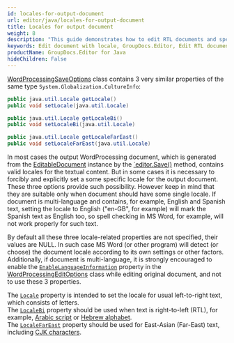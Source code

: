```yaml
---
id: locales-for-output-document
url: editor/java/locales-for-output-document
title: Locales for output document
weight: 8
description: "This guide demonstrates how to edit RTL documents and specify locale for Word documents when using GroupDocs.Editor for Java API."
keywords: Edit document with locale, GroupDocs.Editor, Edit RTL documents
productName: GroupDocs.Editor for Java
hideChildren: False
---
```

[WordProcessingSaveOptions](https://apireference.groupdocs.com/editor/java/com.groupdocs.editor.options/wordprocessingsaveoptions) class contains 3 very similar properties of the same type `System.Globalization.CultureInfo`:

```java
public java.util.Locale getLocale()
public void setLocale(java.util.Locale)

public java.util.Locale getLocaleBi()
public void setLocaleBi(java.util.Locale)

public java.util.Locale getLocaleFarEast()
public void setLocaleFarEast(java.util.Locale)
```

In most cases the output WordProcessing document, which is generated from the [EditableDocument](https://apireference.groupdocs.com/editor/java/com.groupdocs.editor/editabledocument) instance by the [`editor.Save()](https://apireference.groupdocs.com/editor/java/com.groupdocs.editor/editor#save()) method, contains valid locales for the textual content. But in some cases it is necessary to forcibly and explicitly set a some specific locale for the output document. These three options provide such possibility. However keep in mind that they are suitable only when document should have some single locale. If document is multi-language and contains, for example, English and Spanish text, setting the locale to English ("en-GB", for example) will mark the Spanish text as English too, so spell checking in MS Word, for example, will not work properly for such text.

By default all these three locale-related properties are not specified, their values are NULL. In such case MS Word (or other program) will detect (or choose) the document locale according to its own settings or other factors. Additionally, if document is multi-language, it is strongly encouraged to enable the [`EnableLanguageInformation`](https://apireference.groupdocs.com/editor/java/com.groupdocs.editor.options/wordprocessingeditoptions/properties/enablelanguageinformation) property in the [WordProcessingEditOptions](https://apireference.groupdocs.com/editor/java/com.groupdocs.editor.options/wordprocessingeditoptions) class while editing original document, and not to use these 3 properties.

The [`Locale`](https://apireference.groupdocs.com/editor/java/com.groupdocs.editor.options/wordprocessingsaveoptions/properties/locale) property is intended to set the locale for usual left-to-right text, which consists of letters.  
The [`LocaleBi`](https://apireference.groupdocs.com/editor/java/com.groupdocs.editor.options/wordprocessingsaveoptions/properties/localebi) property should be used when text is right-to-left (RTL), for example, [Arabic script](https://en.wikipedia.org/wiki/Arabic_script) or [Hebrew alphabet](https://en.wikipedia.org/wiki/Hebrew_alphabet).  
The [`LocaleFarEast`](https://apireference.groupdocs.com/editor/java/com.groupdocs.editor.options/wordprocessingsaveoptions/properties/localefareast) property should be used for East-Asian (Far-East) text, including [CJK characters](https://en.wikipedia.org/wiki/CJK_characters).
